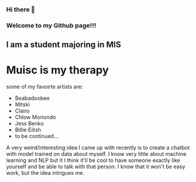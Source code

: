 ### Hi there 👋

<!--
**Lucifer-Wept/Lucifer-Wept** is a ✨ _special_ ✨ repository because its `README.md` (this file) appears on your GitHub profile.

Here are some ideas to get you started:

- 🔭 I’m currently working on ...
- 🌱 I’m currently learning ...
- 👯 I’m looking to collaborate on ...
- 🤔 I’m looking for help with ...
- 💬 Ask me about ...
- 📫 How to reach me: ...
- 😄 Pronouns: ...
- ⚡ Fun fact: ...
-->
### Welcome to my Github page!!!
## I am a student majoring in MIS

# Muisc is my therapy
some of my favoirte artists are:
- Beabadoobee
- Mitski
- Clairo
- Chlow Moriondo
- Jess Benko
- Billie Eilish
- to be continued...

A very weird/interesting idea I came up with recently is to create a chatbot with model trained on data about myself. I know very little about machine learning and NLP but it I think it'll be cool to have someone exactly like yourself and be able to talk with that person.
I know that it won't be easy work, but the idea intrigues me.


